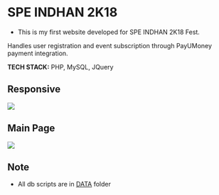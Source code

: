# SPE INDHAN 2K18

- This is my first website developed for SPE INDHAN 2K18 Fest.

Handles user registration and event subscription through PayUMoney payment integration.

**TECH STACK:** PHP, MySQL, JQuery

## Responsive
![](https://charan2628-project-gifs.s3.amazonaws.com/responsive.gif)

## Main Page
![](https://charan2628-project-gifs.s3.amazonaws.com/indhan.gif)

## Note
* All db scripts are in [DATA](./DATA) folder
